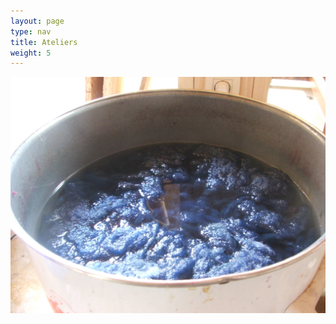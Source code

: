 ```yaml
---
layout: page
type: nav
title: Ateliers
weight: 5
---
```


<img src="ateliers.jpg" style="max-width:100%" alt="casserole de teintures">